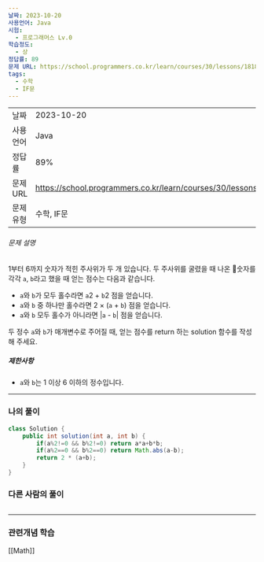 ```yaml
---
날짜: 2023-10-20
사용언어: Java
시험:
  - 프로그래머스 Lv.0
학습정도:
  - 상
정답률: 89
문제 URL: https://school.programmers.co.kr/learn/courses/30/lessons/181839
tags:
  - 수학
  - IF문
---
```

| | |
|---|---|
|날짜| 2023-10-20|
|사용언어| Java|
|정답률 |89%|
|문제 URL| https://school.programmers.co.kr/learn/courses/30/lessons/181839|
|문제유형| 수학, IF문|

###### 문제 설명

1부터 6까지 숫자가 적힌 주사위가 두 개 있습니다. 두 주사위를 굴렸을 때 나온 숫자를 각각 `a`, `b`라고 했을 때 얻는 점수는 다음과 같습니다.

- `a`와 `b`가 모두 홀수라면 `a`2 + `b`2 점을 얻습니다.
- `a`와 `b` 중 하나만 홀수라면 2 × (`a` + `b`) 점을 얻습니다.
- `a`와 `b` 모두 홀수가 아니라면 |`a` - `b`| 점을 얻습니다.

두 정수 `a`와 `b`가 매개변수로 주어질 때, 얻는 점수를 return 하는 solution 함수를 작성해 주세요.

##### 제한사항

- `a`와 `b`는 1 이상 6 이하의 정수입니다.

---

### 나의 풀이

```java
class Solution {
    public int solution(int a, int b) {
        if(a%2!=0 && b%2!=0) return a*a+b*b;
        if(a%2==0 && b%2==0) return Math.abs(a-b);
        return 2 * (a+b);
    }
}
```
### 다른 사람의 풀이

```java

```

---
### 관련개념 학습
[[Math]]